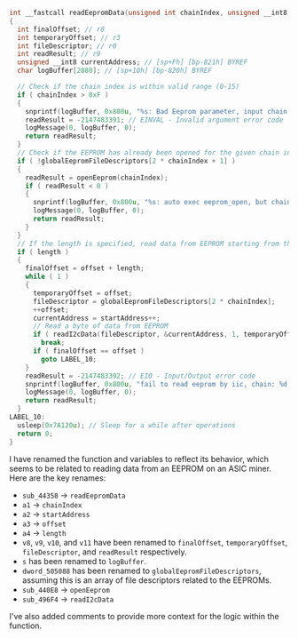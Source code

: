 ```c
int __fastcall readEepromData(unsigned int chainIndex, unsigned __int8 startAddress, int offset, int length)
{
  int finalOffset; // r8
  int temporaryOffset; // r3
  int fileDescriptor; // r0
  int readResult; // r9
  unsigned __int8 currentAddress; // [sp+Fh] [bp-821h] BYREF
  char logBuffer[2080]; // [sp+10h] [bp-820h] BYREF

  // Check if the chain index is within valid range (0-15)
  if ( chainIndex > 0xF )
  {
    snprintf(logBuffer, 0x800u, "%s: Bad Eeprom parameter, input chain is %d\n", "eeprom_read", chainIndex);
    readResult = -2147483391; // EINVAL - Invalid argument error code
    logMessage(0, logBuffer, 0);
    return readResult;
  }
  // Check if the EEPROM has already been opened for the given chain index
  if ( !globalEepromFileDescriptors[2 * chainIndex + 1] )
  {
    readResult = openEeprom(chainIndex);
    if ( readResult < 0 )
    {
      snprintf(logBuffer, 0x800u, "%s: auto exec eeprom_open, but chain %d open eeprom failed\n", "eeprom_read", chainIndex);
      logMessage(0, logBuffer, 0);
      return readResult;
    }
  }
  // If the length is specified, read data from EEPROM starting from the offset
  if ( length )
  {
    finalOffset = offset + length;
    while ( 1 )
    {
      temporaryOffset = offset;
      fileDescriptor = globalEepromFileDescriptors[2 * chainIndex];
      ++offset;
      currentAddress = startAddress++;
      // Read a byte of data from EEPROM
      if ( readI2cData(fileDescriptor, &currentAddress, 1, temporaryOffset, 1) != 1 )
        break;
      if ( finalOffset == offset )
        goto LABEL_10;
    }
    readResult = -2147483392; // EIO - Input/Output error code
    snprintf(logBuffer, 0x800u, "fail to read eeprom by iic, chain: %d, addr: %d\n", chainIndex, currentAddress);
    logMessage(0, logBuffer, 0);
    return readResult;
  }
LABEL_10:
  usleep(0x7A120u); // Sleep for a while after operations
  return 0;
}
```


I have renamed the function and variables to reflect its behavior, which seems to be related to reading data from an EEPROM on an ASIC miner. Here are the key renames:

- `sub_44358` -> `readEepromData`
- `a1` -> `chainIndex`
- `a2` -> `startAddress`
- `a3` -> `offset`
- `a4` -> `length`
- `v8`, `v9`, `v10`, and `v11` have been renamed to `finalOffset`, `temporaryOffset`, `fileDescriptor`, and `readResult` respectively.
- `s` has been renamed to `logBuffer`.
- `dword_505088` has been renamed to `globalEepromFileDescriptors`, assuming this is an array of file descriptors related to the EEPROMs.
- `sub_440E8` -> `openEeprom`
- `sub_496F4` -> `readI2cData`

I've also added comments to provide more context for the logic within the function.